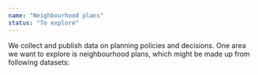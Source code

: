 ```yaml
---
name: "Neighbourhood plans"
status: "To explore"
---
```

We collect and publish data on planning policies and decisions. One area we want to explore is neighbourhood plans, which might be made up from following datasets:

